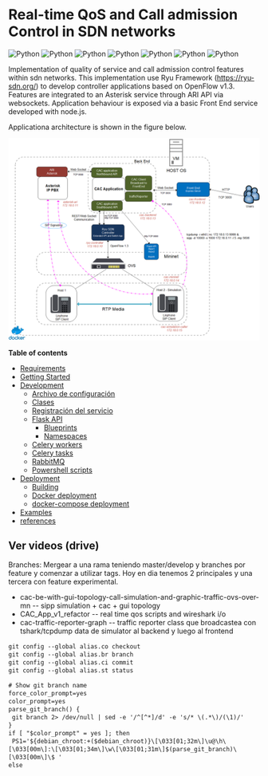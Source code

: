 # Real-time QoS and Call admission Control in SDN networks
![Python](https://img.shields.io/badge/qos-v1.0.0-orange)
![Python](https://img.shields.io/badge/cac-v1.0.0-orange)
![Python](https://img.shields.io/badge/OpenFlow-v1.3-orange)
![Python](https://img.shields.io/badge/ryuframework-4.34-blue)
![Python](https://img.shields.io/badge/python-v2.7-blue)
![Python](https://img.shields.io/badge/python-v3.6-blue)
![Python](https://img.shields.io/badge/platform-linux--64%7Cwin--64-lightgrey)

Implementation of quality of service and call admission control features within sdn networks. This implementation use Ryu Framework (https://ryu-sdn.org/) to develop controller applications based on OpenFlow v1.3. Features are integrated to an Asterisk service through ARI API via websockets. Application behaviour is exposed via a basic Front End service developed with node.js.

Applicationa architecture is shown in the figure below.

![architecture](documentation/architecture/diagrams/Real-TimeQoSandCACoverSDN-12.png)


**Table of contents**

- [Requirements](#requirements)
- [Getting Started](#gettingstarted)
- [Development](#development)
  - [Archivo de configuración](#archivo-de-configuración)
  - [Clases](#clases)
  - [Registración del servicio](#registración-del-servicio)
  - [Flask API](#flask-api)
    - [Blueprints](#blueprints)
    - [Namespaces](#namespaces)
  - [Celery workers](#celery-workers)
  - [Celery tasks](#celery-tasks)
  - [RabbitMQ](#rabbitmq)
  - [Powershell scripts](#powershell-scripts)
- [Deployment](#deployment)
  - [Building](#building)
  - [Docker deployment](#docker-container-dployment)
  - [docker-compose deployment](#docker-compose-deployment)
- [Examples](#examples)
- [references](#references)



## Ver videos (drive)
Branches: Mergear a una rama teniendo master/develop y branches por feature y comenzar a utilizar tags. Hoy en dia tenemos 2 principales y una tercera con feature experimental.

- cac-be-with-gui-topology-call-simulation-and-graphic-traffic-ovs-over-mn -- sipp simulation + cac + gui topology
- CAC_App_v1_refactor -- real time qos scripts and wireshark i/o
- cac-traffic-reporter-graph -- traffic reporter class que broadcastea con tshark/tcpdump data de simulator al backend y luego al frontend

```
git config --global alias.co checkout
git config --global alias.br branch
git config --global alias.ci commit
git config --global alias.st status
```

```
# Show git branch name
force_color_prompt=yes
color_prompt=yes
parse_git_branch() {
 git branch 2> /dev/null | sed -e '/^[^*]/d' -e 's/* \(.*\)/(\1)/'
}
if [ "$color_prompt" = yes ]; then
 PS1='${debian_chroot:+($debian_chroot)}\[\033[01;32m\]\u@\h\[\033[00m\]:\[\033[01;34m\]\w\[\033[01;31m\]$(parse_git_branch)\[\033[00m\]\$ '
else
```
